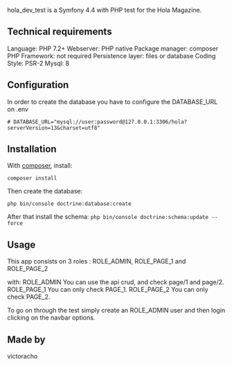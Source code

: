 hola_dev_test is a Symfony 4.4 with PHP test for the Hola Magazine. 

Technical requirements
-------------
Language: PHP 7.2+
Webserver: PHP native
Package manager: composer
PHP Framework: not required
Persistence layer: files or database
Coding Style: PSR-2
Mysql: 8

Configuration
-------------
In order to create the database you have to configure the DATABASE_URL on .env

`# DATABASE_URL="mysql://user:password@127.0.0.1:3306/hola?serverVersion=13&charset=utf8"
`

Installation
------------

With [composer](https://getcomposer.org), install:

`composer install`

Then create the database:

`php bin/console doctrine:database:create`

After that install the schema:
`php bin/console doctrine:schema:update --force`


Usage
-----
This app consists on 3 roles :
ROLE_ADMIN, ROLE_PAGE_1 and ROLE_PAGE_2

with:
ROLE_ADMIN You can use the api crud, and check page/1 and page/2.
ROLE_PAGE_1 You can only check PAGE_1.
ROLE_PAGE_2 You can only check PAGE_2.

To go on through the test simply create an ROLE_ADMIN user and then login clicking on the navbar options.


Made by
-------
victoracho

